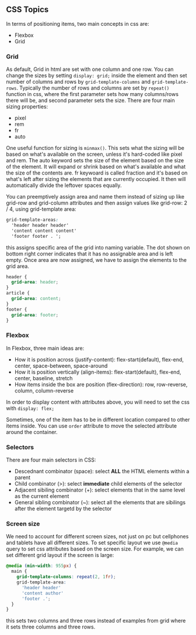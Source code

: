 ## CSS Topics

In terms of positioning items, two main concepts in css are:

- Flexbox
- Grid

### Grid

As default, Grid in html are set with one column and one row. You can change the sizes by setting `display: grid;` inside the element and then set number of columns and rows
by `grid-template-columns` and `grid-template-rows`. Typically the number of rows and columns are set by `repeat()` function in css, where the first parameter sets how many
columns/rows there will be, and second parameter sets the size. There are four main sizing properties:

- pixel
- rem
- fr
- auto

One useful function for sizing is `minmax()`. This sets what the sizing will be based on what's available on the screen, unless it's hard-coded like pixel and rem. The auto keyword
sets the size of the element based on the size of the element. It will expand or shrink based on what's available and what the size of the contents are. fr keywoard is called fraction
and it's based on what's left after sizing the elements that are currently occupied. It then will automatically divide the leftover spaces equally.

You can preemptively assign area and name them instead of sizing up like grid-row and grid-column attributes and then assign values like grid-row: 2 / 4, using grid-template area:

```css
grid-template-areas:
  'header header header'
  'content content content'
  'footer footer . ';
```

this assigns specific area of the grid into naming variable. The dot shown on bottom right corner indicates that it has no assignable area and is left empty. Once area are now assigned,
we have to assign the elements to the grid area.

```css
header {
  grid-area: header;
}
article {
  grid-area: content;
}
footer {
  grid-area: footer;
}
```

### Flexbox

In Flexbox, three main ideas are:

- How it is position across (justify-content): flex-start(default), flex-end, center, space-between, space-around
- How it is position vertically (align-items): flex-start(default), flex-end, center, baseline, stretch
- How items inside the box are position (flex-direction): row, row-reverse, column, column-reverse

In order to display content with attributes above, you will need to set the css with `display: flex;`

Sometimes, one of the item has to be in different location compared to other items inside. You can use `order` attribute to move the selected attribute around the container.

### Selectors

There are four main selectors in CSS:

- Descednant combinator (space): select **ALL** the HTML elements within a parent
- Child combinator (>): select **immediate** child elements of the selector
- Adjacent sibiling combinator (+): select elements that in the same level as the current element
- General sibling combinator (~): select all the elements that are sibilings after the element targetd by the selector

### Screen size

We need to account for different screen sizes, not just on pc but cellphones and tablets have all different sizes. To set specific layout we use `@media` query to set css attributes
based on the screen size. For example, we can set different grid layout if the screen is large:

```css
@media (min-width: 955px) {
  main {
    grid-template-columns: repeat(2, 1fr);
    grid-template-area:
      'header header'
      'content author'
      'footer .';
  }
}
```

this sets two columns and three rows instead of examples from grid where it sets three columns and three rows.
